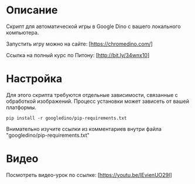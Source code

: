 Описание
========

Скрипт для автоматической игры в Google Dino с вашего локального компьютера.

Запустить игру можно на сайте: [https://chromedino.com/]

Ссылка на полный курс по Питону: [http://bit.ly/34wnx10]


Настройка
=========

Для этого скрипта требуются отдельные зависимости, связанные
с обработкой изображений. Процесс установки может зависеть от
вашей платформы. 

```
pip install -r googledino/pip-requirements.txt
```

Внимательно изучите ссылки из комментариев внутри файла "googledino/pip-requirements.txt" 


Видео
=====

Посмотреть видео-урок по ссылке: [https://youtu.be/IEvienUO29I]
